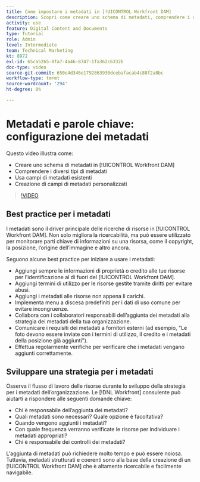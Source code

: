 ```yaml
---
title: Come impostare i metadati in [!UICONTROL Workfront DAM]
description: Scopri come creare uno schema di metadati, comprendere i diversi tipi di metadati, utilizzare campi di metadati esistenti e altro ancora in [!UICONTROL Workfront DAM].
activity: use
feature: Digital Content and Documents
type: Tutorial
role: Admin
level: Intermediate
team: Technical Marketing
kt: 8972
exl-id: 65ca5265-8fa7-4a46-8747-1fa362c6332b
doc-type: video
source-git-commit: 650e4d346e1792863930dcebafacab4c88f2a8bc
workflow-type: tm+mt
source-wordcount: '294'
ht-degree: 0%

---
```


# Metadati e parole chiave: configurazione dei metadati

Questo video illustra come:

* Creare uno schema di metadati in [!UICONTROL Workfront DAM]
* Comprendere i diversi tipi di metadati
* Usa campi di metadati esistenti
* Creazione di campi di metadati personalizzati

>[!VIDEO](https://video.tv.adobe.com/v/335235/?quality=12&learn=on)

## Best practice per i metadati

I metadati sono il driver principale delle ricerche di risorse in [!UICONTROL Workfront DAM]. Non solo migliora la ricercabilità, ma può essere utilizzato per monitorare parti chiave di informazioni su una risorsa, come il copyright, la posizione, l’origine dell’immagine e altro ancora.

Seguono alcune best practice per iniziare a usare i metadati:

* Aggiungi sempre le informazioni di proprietà o credito alle tue risorse per l&#39;identificazione al di fuori del [!UICONTROL Workfront DAM].
* Aggiungi termini di utilizzo per le risorse gestite tramite diritti per evitare abusi.
* Aggiungi i metadati alle risorse non appena li carichi.
* Implementa menu a discesa predefiniti per i dati di uso comune per evitare incongruenze.
* Collabora con i collaboratori responsabili dell’aggiunta dei metadati alla strategia dei metadati della tua organizzazione.
* Comunicare i requisiti dei metadati a fornitori esterni (ad esempio, &quot;Le foto devono essere inviate con i termini di utilizzo, il credito e i metadati della posizione già aggiunti&quot;).
* Effettua regolarmente verifiche per verificare che i metadati vengano aggiunti correttamente.

## Sviluppare una strategia per i metadati

Osserva il flusso di lavoro delle risorse durante lo sviluppo della strategia per i metadati dell’organizzazione. Le [!DNL Workfront] consulente può aiutarti a rispondere alle seguenti domande chiave:

* Chi è responsabile dell’aggiunta dei metadati?
* Quali metadati sono necessari? Quale opzione è facoltativa?
* Quando vengono aggiunti i metadati?
* Con quale frequenza verranno verificate le risorse per individuare i metadati appropriati?
* Chi è responsabile dei controlli dei metadati?

L&#39;aggiunta di metadati può richiedere molto tempo e può essere noiosa. Tuttavia, metadati strutturati e coerenti sono alla base della creazione di un [!UICONTROL Workfront DAM] che è altamente ricercabile e facilmente navigabile.
